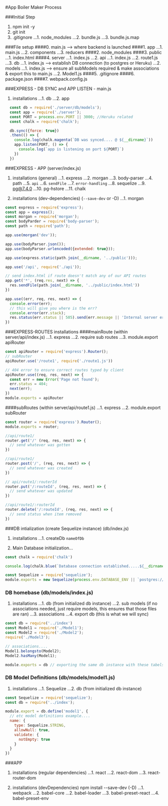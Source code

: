 #App Boiler Maker Process

###Initial Step
  1. npm init -y
  2. git init
  3. .gitignore
      ...1. node_modules
      ...2. bundle.js
      ...3. bundle.js.map

###File setup
  ####0. main.js --> where backend is launched
  ####1. app
        ...1. main.js
        ...2. components
        ...3. reducers
  ####2. node_modules
  ####3. public
        ...1. index.html
  ####4. server
        ...1. index.js
        ...2. api
            ...1. index.js
            ...2. route1.js
        ...3. db
            ...1. index.js --> establish DB connection (to postgres or Heruku)
            ...2. models
                ...1. index.js --> ensure all subModels required & make associations & export this to main.js
                ...2. Model1.js
  ####5. .gitignore
  ####6. package.json
  ####7. webpack.config.js

###EXPRESS - DB SYNC and APP LISTEN - main.js
  1. installations
    ...1. db
    ...2. app

  ```javascript
    const db = require('./server/db/models');
    const app = require('./server');
    const PORT = process.env.PORT || 3000; //Heruku related
    const chalk = require('chalk');

    db.sync({force: true})
    .then(() => {
      console.log(chalk.magenta(`DB was synced.... @ ${__dirname}`))
      app.listen(PORT, () => {
        console.log(`app is listening on port ${PORT}`)
      })
    })
  ```

###EXPRESS - APP (server/index.js)
  1. installations (general)
    ...1. express
    ...2. morgan
    ...3. body-parser
    ...4. path
    ...5. `api`
    ...6. `sendFile`
    ...7. `error-handling`
    <!-- If you want to use Sequelize -->
    ...8. sequelize
    ...9. pg@7.4.0
    ...10. pg-hstore
    ...11. chalk

  2. installations (dev-dependencies) (`--save-dev` or -D)
    ...1. morgan

  ```javascript
  const express = require('express');
  const app = express();
  const morgan = require('morgan');
  const bodyParder = require('body-parser');
  const path = require('path');

  app.use(morgan('dev'));

  app.use(bodyParser.json());
  app.use(bodyParser.urlencoded({extended: true}));

  app.use(express.static(path.join(__dirname, '../public')));

  app.use('/api', require('./api'));

  // send index.html if route doesn't match any of our API routes
  app.get('*', (req.res, next) => {
    res.sendFile(path.join(__dirname, '../public/index.html'))
  })

  app.use((err, req, res, next) => {
    console.error(err);
    // this will give you where is the err?
    console.error(err.stack);
    res.status(err.status || 505).send(err.message || 'Internal server error')
  })
  ```

###EXPRESS-ROUTES installations
  ####mainRoute (within server/api/index.js)
  ...1. express
  ...2. require sub routes
  ...3. module.export apiRouter

  ```javascript
  const apiRouter = require('express').Router();
  // subRouter
  apiRouter.use('/route1', require('./route1.js'))

  // 404 error to ensure correct routes typed by client
  apiRouter.use((req, res, next) => {
    const err = new Error('Page not found');
    err.status = 404;
    next(err);
  })
  module.exports = apiRouter
  ```
  ####subRoutes (within server/api/route1.js)
  ...1. express
  ...2. module.export subRouter

  ```javascript
  const router = require('express').Router();
  module.exports = router;

  //api/route1/
  router.get('/' (req, res, next) => {
    // send whatever was gotten
  })

  //api/route1/
  router.post('/', (req, res, next) => {
    // send whatever was created
  })

  // api/route1/:routerId
  router.put('/:routeId', (req, res, next) => {
    // send whatever was updated
  })

  //api/route1/:routerId
  router.delete('/:routeId', (req, res, next) => {
    // send status when item removed
  })
  ```

###DB intialization (create Sequelize instance) (db/index.js)
  1. installations
  ...1. createDb `nameOfDb`

  2. Main Database initialization...
  ```javascript
  const chalk = require('chalk')

  console.log(chalk.blue(`Database connection established.....${__dirname}`))

  const Sequelize = require('sequelize');
  module.exports = new Sequelize(process.env.DATABASE_ENV || `postgres://localhost/5432/${nameOfDb}`);
  ```
### DB homebase (db/models/index.js)
  1. installations
    ...1. db (from initialized db instance)
    ...2. sub models (if no associations needed, just require models, this ensures that those files are ran)
    ...3. associations
    ...4. export db (this is what we will sync)

  ```javascript
  const db = require('../index')
  const Model1 = require('./Model1');
  const Model2 = require('./Model2');
  require('./Model3');

  // associations....
  Model1.belongsto(Model2);
  Model2.hasMany(Model1);

  module.exports = db // exporting the same db instance with these tabels and associations made
  ```
### DB Model Definitions (db/models/model1.js)
  1. installations
    ...1. Sequelize
    ...2. db (from initialized db instance)

  ```javascript
  const Sequelize = require('sequelize');
  const db = require('../index');

  module.export = db.define('model1', {
    // etc model definitions example....
    name: {
      type: Sequelize.STRING,
      allowNull: true,
      validate: {
        notEmpty: true
      }
    }
  })
  ```
###APP
  1. installations (regular dependencies)
    ...1. react
    ...2. react-dom
    ...3. react-router-dom

  2. installations (devDependencies) npm install --save-dev (-D)
      ...1. webpack
      ...2. babel-core
      ...2. babel-loader
      ...3. babel-preset-react
      ...4. babel-preset-env

